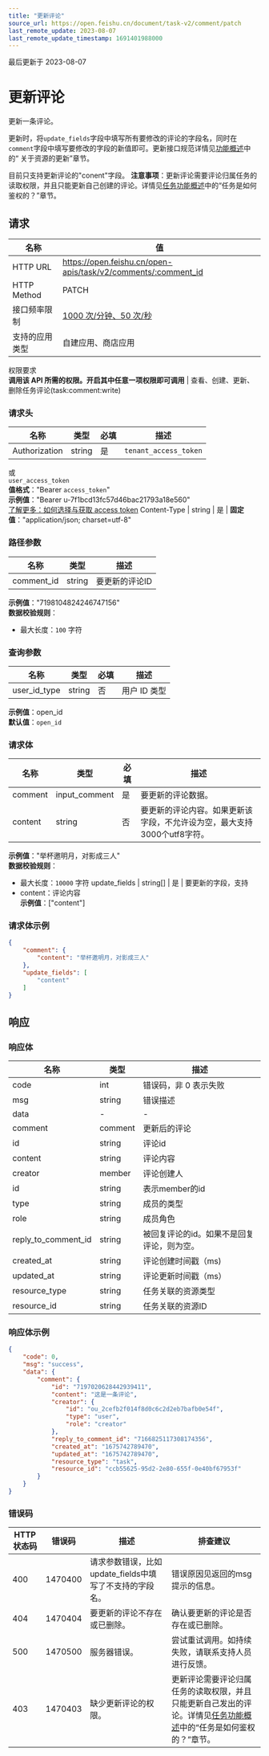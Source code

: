 ```yaml
---
title: "更新评论"
source_url: https://open.feishu.cn/document/task-v2/comment/patch
last_remote_update: 2023-08-07
last_remote_update_timestamp: 1691401988000
---
```

最后更新于 2023-08-07

# 更新评论

更新一条评论。

更新时，将`update_fields`字段中填写所有要修改的评论的字段名，同时在`comment`字段中填写要修改的字段的新值即可。更新接口规范详情见[功能概述](https://open.feishu.cn/document/uAjLw4CM/ukTMukTMukTM/task-v2/overview)中的“ 关于资源的更新”章节。

目前只支持更新评论的"conent"字段。
**注意事项**：更新评论需要评论归属任务的读取权限，并且只能更新自己创建的评论。详情见[任务功能概述](https://open.feishu.cn/document/uAjLw4CM/ukTMukTMukTM/task-v2/task/overview)中的“任务是如何鉴权的？”章节。

## 请求
名称 | 值
---|---
HTTP URL | https://open.feishu.cn/open-apis/task/v2/comments/:comment_id
HTTP Method | PATCH
接口频率限制 | [1000 次/分钟、50 次/秒](https://open.feishu.cn/document/ukTMukTMukTM/uUzN04SN3QjL1cDN)
支持的应用类型 | 自建应用、商店应用
权限要求  
            **调用该 API 所需的权限。开启其中任意一项权限即可调用** | 查看、创建、更新、删除任务评论(task:comment:write)

### 请求头

名称 | 类型 | 必填 | 描述
--- | --- | --- | ---
Authorization | string | 是 | `tenant_access_token`  
或  
`user_access_token`  
**值格式**："Bearer `access_token`"  
**示例值**："Bearer u-7f1bcd13fc57d46bac21793a18e560"  
[了解更多：如何选择与获取 access token](https://open.feishu.cn/document/uAjLw4CM/ugTN1YjL4UTN24CO1UjN/trouble-shooting/how-to-choose-which-type-of-token-to-use)
Content-Type | string | 是 | **固定值**："application/json; charset=utf-8"

### 路径参数

名称 | 类型 | 描述
--- | --- | ---
comment_id | string | 要更新的评论ID  
**示例值**："7198104824246747156"  
**数据校验规则**：  
- 最大长度：`100` 字符

### 查询参数

名称 | 类型 | 必填 | 描述
--- | --- | --- | ---
user_id_type | string | 否 | 用户 ID 类型  
**示例值**：open_id  
**默认值**：`open_id`

### 请求体

名称 | 类型 | 必填 | 描述
--- | --- | --- | ---
comment | input_comment | 是 | 要更新的评论数据。
content | string | 否 | 要更新的评论内容。如果更新该字段，不允许设为空，最大支持3000个utf8字符。  
**示例值**："举杯邀明月，对影成三人"  
**数据校验规则**：  
- 最大长度：`10000` 字符
update_fields | string\[\] | 是 | 要更新的字段，支持  
- content：评论内容  
**示例值**：["content"]

### 请求体示例
```json
{
    "comment": {
        "content": "举杯邀明月，对影成三人"
    },
    "update_fields": [
        "content"
    ]
}
```

## 响应

### 响应体

名称 | 类型 | 描述
--- | --- | ---
code | int | 错误码，非 0 表示失败
msg | string | 错误描述
data | \- | \-
comment | comment | 更新后的评论
id | string | 评论id
content | string | 评论内容
creator | member | 评论创建人
id | string | 表示member的id
type | string | 成员的类型
role | string | 成员角色
reply_to_comment_id | string | 被回复评论的id。如果不是回复评论，则为空。
created_at | string | 评论创建时间戳（ms)
updated_at | string | 评论更新时间戳（ms）
resource_type | string | 任务关联的资源类型
resource_id | string | 任务关联的资源ID

### 响应体示例
```json
{
    "code": 0,
    "msg": "success",
    "data": {
        "comment": {
            "id": "7197020628442939411",
            "content": "这是一条评论",
            "creator": {
                "id": "ou_2cefb2f014f8d0c6c2d2eb7bafb0e54f",
                "type": "user",
                "role": "creator"
            },
            "reply_to_comment_id": "7166825117308174356",
            "created_at": "1675742789470",
            "updated_at": "1675742789470",
            "resource_type": "task",
            "resource_id": "ccb55625-95d2-2e80-655f-0e40bf67953f"
        }
    }
}
```

### 错误码

HTTP状态码 | 错误码 | 描述 | 排查建议
--- | --- | --- | ---
400 | 1470400 | 请求参数错误，比如update_fields中填写了不支持的字段名。 | 错误原因见返回的msg提示的信息。
404 | 1470404 | 要更新的评论不存在或已删除。 | 确认要更新的评论是否存在或已删除。
500 | 1470500 | 服务器错误。 | 尝试重试调用。如持续失败，请联系支持人员进行反馈。
403 | 1470403 | 缺少更新评论的权限。 | 更新评论需要评论归属任务的读取权限，并且只能更新自己发出的评论。详情见[任务功能概述](https://open.feishu.cn/document/uAjLw4CM/ukTMukTMukTM/task-v2/task/overview)中的“任务是如何鉴权的？”章节。
